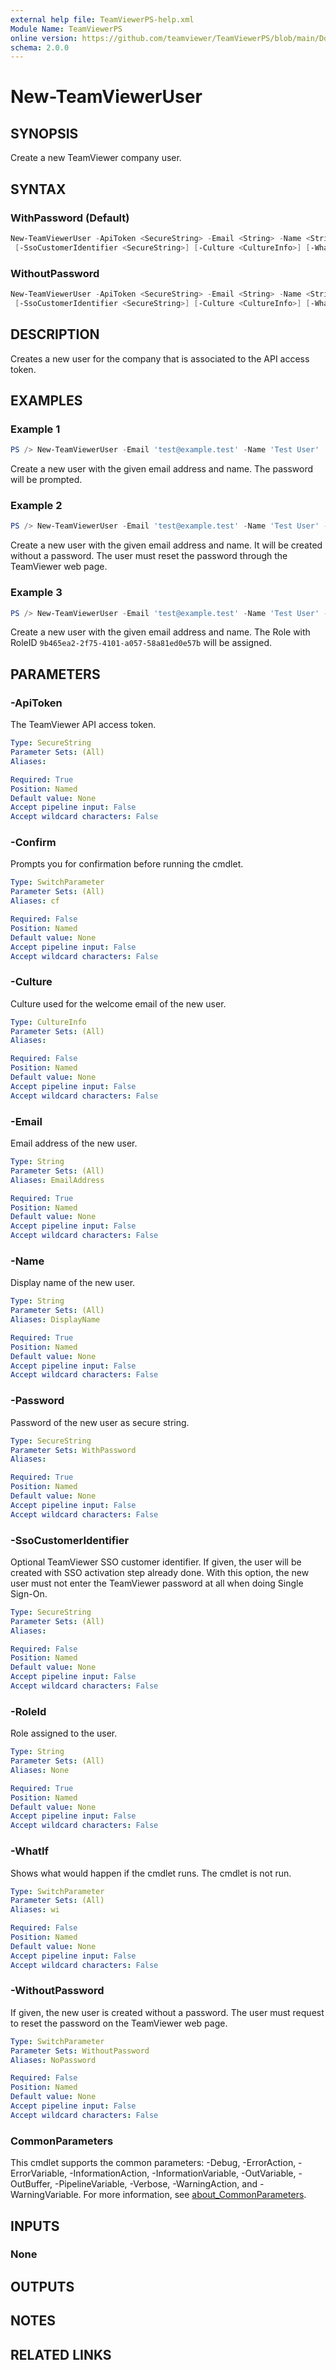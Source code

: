 ```yaml
---
external help file: TeamViewerPS-help.xml
Module Name: TeamViewerPS
online version: https://github.com/teamviewer/TeamViewerPS/blob/main/Docs/Help/New-TeamViewerUser.md
schema: 2.0.0
---
```


# New-TeamViewerUser

## SYNOPSIS

Create a new TeamViewer company user.

## SYNTAX

### WithPassword (Default)

```powershell
New-TeamViewerUser -ApiToken <SecureString> -Email <String> -Name <String> -Password <SecureString> [-RoleId <String>][-IgnorePredefinedRole <switch>]
 [-SsoCustomerIdentifier <SecureString>] [-Culture <CultureInfo>] [-WhatIf] [-Confirm] [<CommonParameters>]
```

### WithoutPassword

```powershell
New-TeamViewerUser -ApiToken <SecureString> -Email <String> -Name <String> [-WithoutPassword][-IgnorePredefinedRole <switch>]
 [-SsoCustomerIdentifier <SecureString>] [-Culture <CultureInfo>] [-WhatIf] [-Confirm] [<CommonParameters>]
```

## DESCRIPTION

Creates a new user for the company that is associated to the API access token.

## EXAMPLES

### Example 1

```powershell
PS /> New-TeamViewerUser -Email 'test@example.test' -Name 'Test User'
```

Create a new user with the given email address and name. The password will be prompted.

### Example 2

```powershell
PS /> New-TeamViewerUser -Email 'test@example.test' -Name 'Test User' -WithoutPassword
```

Create a new user with the given email address and name.
It will be created without a password. The user must reset the password through the TeamViewer web page.

### Example 3

```powershell
PS /> New-TeamViewerUser -Email 'test@example.test' -Name 'Test User' -RoleId '9b465ea2-2f75-4101-a057-58a81ed0e57b'
```

Create a new user with the given email address and name.
The Role with RoleID `9b465ea2-2f75-4101-a057-58a81ed0e57b` will be assigned.

## PARAMETERS

### -ApiToken

The TeamViewer API access token.

```yaml
Type: SecureString
Parameter Sets: (All)
Aliases:

Required: True
Position: Named
Default value: None
Accept pipeline input: False
Accept wildcard characters: False
```

### -Confirm

Prompts you for confirmation before running the cmdlet.

```yaml
Type: SwitchParameter
Parameter Sets: (All)
Aliases: cf

Required: False
Position: Named
Default value: None
Accept pipeline input: False
Accept wildcard characters: False
```

### -Culture

Culture used for the welcome email of the new user.

```yaml
Type: CultureInfo
Parameter Sets: (All)
Aliases:

Required: False
Position: Named
Default value: None
Accept pipeline input: False
Accept wildcard characters: False
```

### -Email

Email address of the new user.

```yaml
Type: String
Parameter Sets: (All)
Aliases: EmailAddress

Required: True
Position: Named
Default value: None
Accept pipeline input: False
Accept wildcard characters: False
```

### -Name

Display name of the new user.

```yaml
Type: String
Parameter Sets: (All)
Aliases: DisplayName

Required: True
Position: Named
Default value: None
Accept pipeline input: False
Accept wildcard characters: False
```

### -Password

Password of the new user as secure string.

```yaml
Type: SecureString
Parameter Sets: WithPassword
Aliases:

Required: True
Position: Named
Default value: None
Accept pipeline input: False
Accept wildcard characters: False
```

### -SsoCustomerIdentifier

Optional TeamViewer SSO customer identifier. If given, the user will be created
with SSO activation step already done. With this option, the new user must not
enter the TeamViewer password at all when doing Single Sign-On.

```yaml
Type: SecureString
Parameter Sets: (All)
Aliases:

Required: False
Position: Named
Default value: None
Accept pipeline input: False
Accept wildcard characters: False
```

### -RoleId

Role assigned to the user.

```yaml
Type: String
Parameter Sets: (All)
Aliases: None

Required: True
Position: Named
Default value: None
Accept pipeline input: False
Accept wildcard characters: False
```

### -WhatIf

Shows what would happen if the cmdlet runs.
The cmdlet is not run.

```yaml
Type: SwitchParameter
Parameter Sets: (All)
Aliases: wi

Required: False
Position: Named
Default value: None
Accept pipeline input: False
Accept wildcard characters: False
```

### -WithoutPassword

If given, the new user is created without a password.
The user must request to reset the password on the TeamViewer web page.

```yaml
Type: SwitchParameter
Parameter Sets: WithoutPassword
Aliases: NoPassword

Required: False
Position: Named
Default value: None
Accept pipeline input: False
Accept wildcard characters: False
```

### CommonParameters

This cmdlet supports the common parameters: -Debug, -ErrorAction, -ErrorVariable, -InformationAction, -InformationVariable, -OutVariable, -OutBuffer, -PipelineVariable, -Verbose, -WarningAction, and -WarningVariable. For more information, see [about_CommonParameters](http://go.microsoft.com/fwlink/?LinkID=113216).

## INPUTS

### None

## OUTPUTS

## NOTES

## RELATED LINKS

